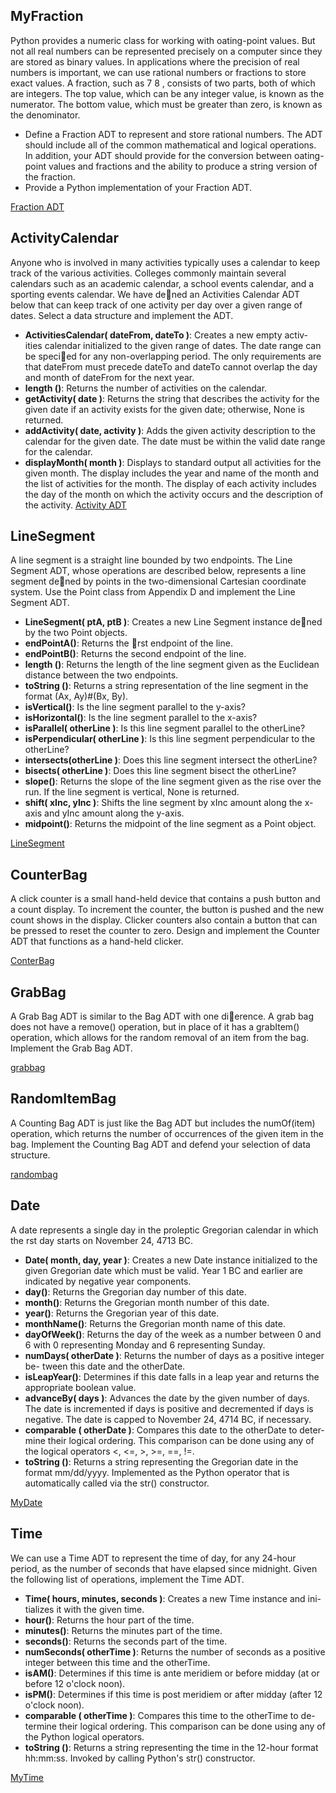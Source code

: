 ## MyFraction
Python provides a numeric class for working with 
oating-point values. But
not all real numbers can be represented precisely on a computer since they are
stored as binary values. In applications where the precision of real numbers
is important, we can use rational numbers or fractions to store exact values.
A fraction, such as 7
8 , consists of two parts, both of which are integers. The
top value, which can be any integer value, is known as the numerator. The
bottom value, which must be greater than zero, is known as the denominator.
* Define a Fraction ADT to represent and store rational numbers. The ADT
should include all of the common mathematical and logical operations. In
addition, your ADT should provide for the conversion between 
oating-
point values and fractions and the ability to produce a string version of
the fraction.
* Provide a Python implementation of your Fraction ADT.

[Fraction ADT](https://github.com/umaparvat/pythonADT/blob/master/adt/activitesCalendar.py)

## ActivityCalendar
Anyone who is involved in many activities typically uses a calendar to keep
track of the various activities. Colleges commonly maintain several calendars
such as an academic calendar, a school events calendar, and a sporting events
calendar. We have dened an Activities Calendar ADT below that can keep
track of one activity per day over a given range of dates. Select a data structure
and implement the ADT.
* **ActivitiesCalendar( dateFrom, dateTo )**: Creates a new empty activ-
ities calendar initialized to the given range of dates. The date range can
be specied for any non-overlapping period. The only requirements are
that dateFrom must precede dateTo and dateTo cannot overlap the day
and month of dateFrom for the next year.
* **length ()**: Returns the number of activities on the calendar.
* **getActivity( date )**: Returns the string that describes the activity for
the given date if an activity exists for the given date; otherwise, None is
returned.
* **addActivity( date, activity )**: Adds the given activity description to
the calendar for the given date. The date must be within the valid date
range for the calendar.
* **displayMonth( month )**: Displays to standard output all activities for the
given month. The display includes the year and name of the month and
the list of activities for the month. The display of each activity includes
the day of the month on which the activity occurs and the description
of the activity.
[Activity ADT](https://github.com/umaparvat/pythonADT/blob/master/adt/activitesCalendar.py)

## LineSegment
A line segment is a straight line bounded by two endpoints. The Line Segment
ADT, whose operations are described below, represents a line segment dened
by points in the two-dimensional Cartesian coordinate system. Use the Point
class from Appendix D and implement the Line Segment ADT.
* **LineSegment( ptA, ptB )**: Creates a new Line Segment instance dened
by the two Point objects.
* **endPointA()**: Returns the rst endpoint of the line.
* **endPointB()**: Returns the second endpoint of the line.
* **length ()**: Returns the length of the line segment given as the Euclidean
distance between the two endpoints.
* **toString ()**: Returns a string representation of the line segment in the
format (Ax, Ay)#(Bx, By).
* **isVertical()**: Is the line segment parallel to the y-axis?
* **isHorizontal()**: Is the line segment parallel to the x-axis?
* **isParallel( otherLine )**: Is this line segment parallel to the otherLine?
* **isPerpendicular( otherLine )**: Is this line segment perpendicular to the
otherLine?
* **intersects(otherLine )**: Does this line segment intersect the otherLine?
* **bisects( otherLine )**: Does this line segment bisect the otherLine?
* **slope()**: Returns the slope of the line segment given as the rise over the
run. If the line segment is vertical, None is returned.
* **shift( xInc, yInc )**: Shifts the line segment by xInc amount along the
x-axis and yInc amount along the y-axis.
* **midpoint()**: Returns the midpoint of the line segment as a Point object.

[LineSegment](https://github.com/umaparvat/pythonADT/blob/master/adt/LineSegment.py)
## CounterBag
A click counter is a small hand-held device that contains a push button and
a count display. To increment the counter, the button is pushed and the new
count shows in the display. Clicker counters also contain a button that can be
pressed to reset the counter to zero. Design and implement the Counter ADT
that functions as a hand-held clicker.

[ConterBag](https://github.com/umaparvat/pythonADT/blob/master/adt/counter.py)
## GrabBag
A Grab Bag ADT is similar to the Bag ADT with one dierence. A grab
bag does not have a remove() operation, but in place of it has a grabItem()
operation, which allows for the random removal of an item from the bag.
Implement the Grab Bag ADT.

[grabbag](https://github.com/umaparvat/pythonADT/blob/master/adt/grabbag.py)

## RandomItemBag
A Counting Bag ADT is just like the Bag ADT but includes the numOf(item)
operation, which returns the number of occurrences of the given item in the
bag. Implement the Counting Bag ADT and defend your selection of data
structure.

[randombag](https://github.com/umaparvat/pythonADT/blob/master/adt/countbag.py)
## Date
A date represents a single day in the proleptic Gregorian calendar in which the
rst day starts on November 24, 4713 BC.
* **Date( month, day, year )**: Creates a new Date instance initialized to the
given Gregorian date which must be valid. Year 1 BC and earlier are indicated
by negative year components.
* **day()**: Returns the Gregorian day number of this date.
* **month()**: Returns the Gregorian month number of this date.
* **year()**: Returns the Gregorian year of this date.
* **monthName()**: Returns the Gregorian month name of this date.
* **dayOfWeek()**: Returns the day of the week as a number between 0 and 6 with
0 representing Monday and 6 representing Sunday.
* **numDays( otherDate )**: Returns the number of days as a positive integer be-
tween this date and the otherDate.
* **isLeapYear()**: Determines if this date falls in a leap year and returns the
appropriate boolean value.
* **advanceBy( days )**: Advances the date by the given number of days. The date
is incremented if days is positive and decremented if days is negative. The
date is capped to November 24, 4714 BC, if necessary.
* **comparable ( otherDate )**: Compares this date to the otherDate to deter-
mine their logical ordering. This comparison can be done using any of the
logical operators <, <=, >, >=, ==, !=.
* **toString ()**: Returns a string representing the Gregorian date in the format
mm/dd/yyyy. Implemented as the Python operator that is automatically called
via the str() constructor.

[MyDate](https://github.com/umaparvat/pythonADT/blob/master/adt/mydate.py)
## Time
We can use a Time ADT to represent the time of day, for any 24-hour period,
as the number of seconds that have elapsed since midnight. Given the following
list of operations, implement the Time ADT.
* **Time( hours, minutes, seconds )**: Creates a new Time instance and ini-
tializes it with the given time.
* **hour()**: Returns the hour part of the time.
* **minutes()**: Returns the minutes part of the time.
* **seconds()**: Returns the seconds part of the time.
* **numSeconds( otherTime )**: Returns the number of seconds as a positive
integer between this time and the otherTime.
* **isAM()**: Determines if this time is ante meridiem or before midday (at or
before 12 o'clock noon).
* **isPM()**: Determines if this time is post meridiem or after midday (after
12 o'clock noon).
* **comparable ( otherTime )**: Compares this time to the otherTime to de-
termine their logical ordering. This comparison can be done using any of
the Python logical operators.
* **toString ()**: Returns a string representing the time in the 12-hour format
hh:mm:ss. Invoked by calling Python's str() constructor.

[MyTime](https://github.com/umaparvat/pythonADT/blob/master/adt/mytime.py)